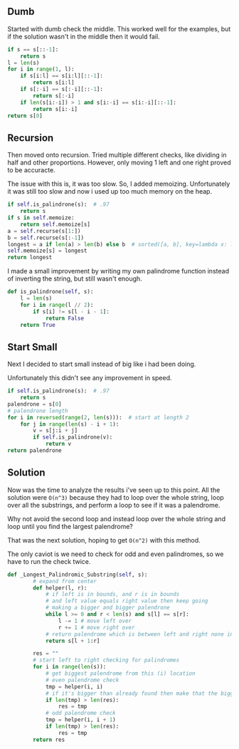 ## Dumb
Started with dumb check the middle.  This worked well for the examples, but
if the solution wasn't in the middle then it would fail.

```python
if s == s[::-1]:
    return s
l = len(s)
for i in range(1, l):
    if s[i:l] == s[i:l][::-1]:
        return s[i:l]
    if s[:-i] == s[:-i][::-1]:
        return s[:-i]
    if len(s[i:-i]) > 1 and s[i:-i] == s[i:-i][::-1]:
        return s[i:-i]
return s[0]
```

## Recursion

Then moved onto recursion.  Tried multiple different checks, like dividing in half and other
proportions.  However, only moving 1 left and one right proved to be accuracte.

The issue with this is, it was too slow.  So, I added memoizing.  Unfortunately it was still too 
slow and now i used up too much memory on the heap.

```python
if self.is_palindrone(s):  # .97
    return s
if s in self.memoize:
    return self.memoize[s]
a = self.recurse(s[1:])
b = self.recurse(s[:-1])
longest = a if len(a) > len(b) else b  # sorted([a, b], key=lambda x: len(x), reverse=True)[0]
self.memoize[s] = longest
return longest
```

I made a small improvement by writing my own palindrome function instead of 
inverting the string, but still wasn't enough.

```python
def is_palindrone(self, s):
    l = len(s)
    for i in range(l // 2):
        if s[i] != s[l - i - 1]:
            return False
    return True
```

## Start Small
Next I decided to start small instead of big like i had been doing.

Unfortunately this didn't see any improvement in speed.

```python
if self.is_palindrone(s):  # .97
    return s
palendrone = s[0]
# palendrone length
for i in reversed(range(2, len(s))):  # start at length 2
    for j in range(len(s) - i + 1):
        v = s[j:i + j]
        if self.is_palindrone(v):
            return v
return palendrone
```


## Solution
Now was the time to analyze the results i've seen up to this point.
All the solution were `O(n^3)` because they had to loop over the
whole string, loop over all the substrings, and perform a loop to see 
if it was a palendrome.

Why not avoid the second loop and instead loop over the whole string
and loop until you find the largest palendrome?

That was the next solution, hoping to get `O(n^2)` with this method.

The only caviot is we need to check for odd and even palindromes, so we
have to run the check twice.




```python
def _Longest_Palindromic_Substring(self, s):
        # expand from center
        def helper(l, r):
            # if left is in bounds, and r is in bounds
            # and left value equals right value then keep going
            # making a bigger and bigger palendrone
            while l >= 0 and r < len(s) and s[l] == s[r]:
                l -= 1 # move left over
                r += 1 # move right over
            # return palendrome which is between left and right none inclusive
            return s[l + 1:r]

        res = ""
        # start left to right checking for palindromes
        for i in range(len(s)):
            # get biggest palendrome from this (i) location
            # even palendrome check
            tmp = helper(i, i)
            # if it's bigger than already found then make that the biggest
            if len(tmp) > len(res):
                res = tmp
            # odd palendrome check
            tmp = helper(i, i + 1)
            if len(tmp) > len(res):
                res = tmp
        return res
```
